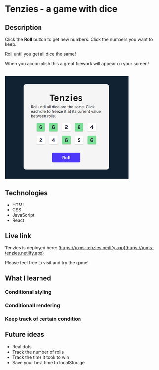 # Tenzies - a game with dice

## Description
Click the **Roll** button to get new numbers. Click the numbers you want to keep.

Roll until you get all dice the same!

When you accomplish this a great firework will appear on your screen!

<br/>
<img src="./tenzies.png" alt="Screenshot of Tenzies game." width="400px"/>

## Technologies
- HTML
- CSS
- JavaScript
- React

## Live link
Tenzies is deployed here:
[https://toms-tenzies.netlify.app](https://toms-tenzies.netlify.app)

Please feel free to visit and try the game!

## What I learned
### Conditional styling

### Conditionall rendering

### Keep track of certain condition

## Future ideas
- Real dots
- Track the number of rolls
- Track the time it took to win
- Save your best time to localStorage
